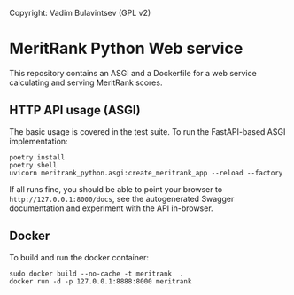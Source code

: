 Copyright: Vadim Bulavintsev (GPL v2)

# MeritRank Python Web service

This repository contains an ASGI and a Dockerfile for a web service calculating and serving MeritRank scores.

## HTTP API usage (ASGI)
The basic usage is covered in the test suite. 
To run the FastAPI-based ASGI implementation:
```commandline
poetry install
poetry shell
uvicorn meritrank_python.asgi:create_meritrank_app --reload --factory
```
If all runs fine, you should be able to point your browser 
to `http://127.0.0.1:8000/docs`, see the autogenerated Swagger documentation
and experiment with the API in-browser.


## Docker
To build and run the docker container:

```commandline
sudo docker build --no-cache -t meritrank  .
docker run -d -p 127.0.0.1:8888:8000 meritrank
```
